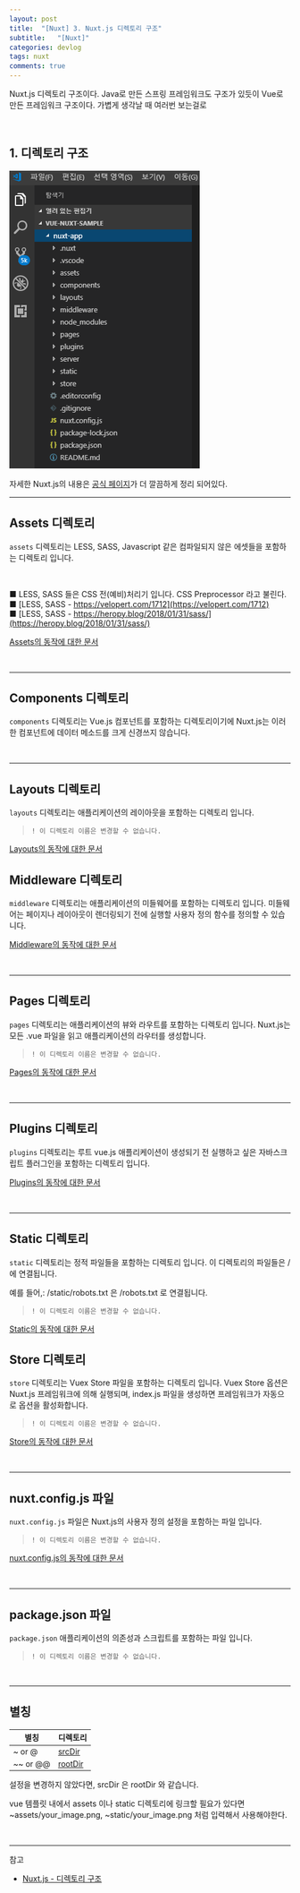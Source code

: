 ```yaml
---
layout: post
title:  "[Nuxt] 3. Nuxt.js 디렉토리 구조"
subtitle:   "[Nuxt]"
categories: devlog
tags: nuxt
comments: true
---
```


Nuxt.js 디렉토리 구조이다. Java로 만든 스프링 프레임워크도 구조가 있듯이 Vue로 만든 프레임워크 구조이다. 가볍게 생각날 때 여러번 보는걸로  

<br>


## 1. 디렉토리 구조


[![Create-Nuxt-App-s1](/assets/img/devlog/201811/Create-Nuxt-App-s1.png)]()

자세한 Nuxt.js의 내용은 [공식 페이지](https://nuxtjs.org/guide/directory-structure)가 더 깔끔하게 정리 되어있다.



---
## Assets 디렉토리

`assets` 디렉토리는 LESS, SASS, Javascript 같은 컴파일되지 않은 에셋들을 포함하는 디렉토리 입니다.

<br>

■  LESS, SASS 들은 CSS 전(예비)처리기 입니다. CSS Preprocessor 라고 불린다.  
■  [LESS, SASS - https://velopert.com/1712](https://velopert.com/1712)  
■  [LESS, SASS - https://heropy.blog/2018/01/31/sass/](https://heropy.blog/2018/01/31/sass/)

[Assets의 동작에 대한 문서](https://ko.nuxtjs.org/guide/assets)

<br>

---
## Components 디렉토리

`components` 디렉토리는 Vue.js 컴포넌트를 포함하는 디렉토리이기에 Nuxt.js는 이러한 컴포넌트에 데이터 메소드를 크게 신경쓰지 않습니다.

<br>

---
## Layouts 디렉토리

`layouts` 디렉토리는 애플리케이션의 레이아웃을 포함하는 디렉토리 입니다.

> `! 이 디렉토리 이름은 변경할 수 없습니다.`

[Layouts의 동작에 대한 문서](https://ko.nuxtjs.org/guide/views#layouts)

## Middleware 디렉토리

`middleware` 디렉토리는 애플리케이션의 미들웨어를 포함하는 디렉토리 입니다. 미들웨어는 페이지나 레이아웃이 렌더링되기 전에 실행할 사용자 정의 함수를 정의할 수 있습니다.

[Middleware의 동작에 대한 문서](https://ko.nuxtjs.org/guide/routing#middleware)

<br>

---
## Pages 디렉토리

`pages` 디렉토리는 애플리케이션의 뷰와 라우트를 포함하는 디렉토리 입니다. Nuxt.js는 모든 .vue 파일을 읽고 애플리케이션의 라우터를 생성합니다.

> `! 이 디렉토리 이름은 변경할 수 없습니다.`

[Pages의 동작에 대한 문서](https://ko.nuxtjs.org/guide/views)

<br>

---
## Plugins 디렉토리

`plugins` 디렉토리는 루트 vue.js 애플리케이션이 생성되기 전 실행하고 싶은 자바스크립트 플러그인을 포함하는 디렉토리 입니다.

[Plugins의 동작에 대한 문서](https://ko.nuxtjs.org/guide/plugins)

<br>

---
## Static 디렉토리

`static` 디렉토리는 정적 파일들을 포함하는 디렉토리 입니다. 이 디렉토리의 파일들은 /에 연결됩니다.

예를 들어,: /static/robots.txt 은 /robots.txt 로 연결됩니다.

> `! 이 디렉토리 이름은 변경할 수 없습니다.`

[Static의 동작에 대한 문서](https://ko.nuxtjs.org/guide/assets#static)

## Store 디렉토리

`store` 디렉토리는 Vuex Store 파일을 포함하는 디렉토리 입니다. Vuex Store 옵션은 Nuxt.js 프레임워크에 의해 실행되며, index.js 파일을 생성하면 프레임워크가 자동으로 옵션을 활성화합니다.

> `! 이 디렉토리 이름은 변경할 수 없습니다.`

[Store의 동작에 대한 문서](https://ko.nuxtjs.org/guide/vuex-store)

<br>

---
## nuxt.config.js 파일

`nuxt.config.js` 파일은 Nuxt.js의 사용자 정의 설정을 포함하는 파일 입니다.

> `! 이 디렉토리 이름은 변경할 수 없습니다.`

[nuxt.config.js의 동작에 대한 문서](https://ko.nuxtjs.org/guide/configuration)

<br>

---
## package.json 파일

`package.json` 애플리케이션의 의존성과 스크립트를 포함하는 파일 입니다.

> `! 이 디렉토리 이름은 변경할 수 없습니다.`

<br>

---
## 별칭

별칭 | 디렉토리
---- | ----
~ or @ | [srcDir](https://ko.nuxtjs.org/api/configuration-srcdir)
~~ or @@ | [rootDir](https://nuxtjs.org/api/configuration-rootdir)

설정을 변경하지 않았다면, srcDir 은 rootDir 와 같습니다.

vue 템플릿 내에서 assets 이나 static 디렉토리에 링크할 필요가 있다면 ~assets/your_image.png, ~static/your_image.png 처럼 입력해서 사용해야한다.

<br>


---
참고

+ [Nuxt.js - 디렉토리 구조](https://nuxtjs.org/guide/directory-structure)